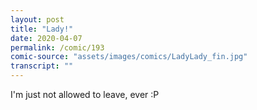 ```yaml
---
layout: post
title: "Lady!"
date: 2020-04-07
permalink: /comic/193
comic-source: "assets/images/comics/LadyLady_fin.jpg"
transcript: ""
---
```


I'm just not allowed to leave, ever :P
